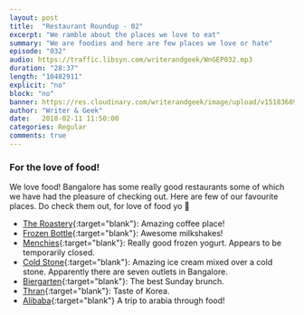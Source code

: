 ```yaml
---
layout: post
title:  "Restaurant Roundup - 02"
excerpt: "We ramble about the places we love to eat"
summary: "We are foodies and here are few places we love or hate"
episode: "032"
audio: https://traffic.libsyn.com/writerandgeek/WnGEP032.mp3
duration: "28:37"
length: "10482911"
explicit: "no"
block: "no"
banner: https://res.cloudinary.com/writerandgeek/image/upload/v1518368982/food2.jpg
author: "Writer & Geek"
date:   2018-02-11 11:50:00
categories: Regular
comments: true
---
```

### For the love of food!
We love food! Bangalore has some really good restaurants some of which we have had the pleasure of checking out. Here are few of our favourite places. Do check them out, for love of food yo 🤘

- [The Roastery](https://www.zomato.com/bangalore/the-roastery-kalyan-nagar){:target="blank"}: Amazing coffee place!
- [Frozen Bottle](https://www.zomato.com/bangalore/frozen-bottle-indiranagar){:target="blank"}: Awesome milkshakes!
- [Menchies](https://www.zomato.com/bangalore/menchies-frozen-yogurt-indiranagar){:target="blank"}: Really good frozen yogurt. Appears to be temporarily closed.
- [Cold Stone](https://www.zomato.com/bangalore/cold-stone-creamery-indiranagar){:target="blank"}: Amazing ice cream mixed over a cold stone. Apparently there are seven outlets in Bangalore.
- [Biergarten](https://www.zomato.com/bangalore/biergarten-whitefield){:target="blank"}: The best Sunday brunch.
- [Thran](https://www.zomato.com/bangalore/thran-kalyan-nagar){:target="blank"}: Taste of Korea.
- [Alibaba](https://www.zomato.com/bangalore/alibaba-cafe-and-restaurant-frazer-town){:target="blank"} A trip to arabia through food!

